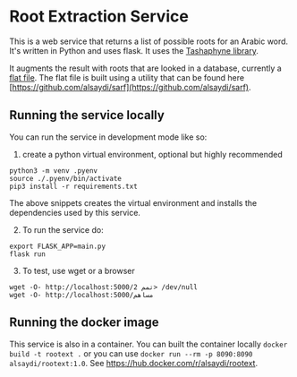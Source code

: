 # Root Extraction Service
This is a web service that returns a list of possible roots for an Arabic word. It's written in Python and uses flask. 
It uses the [Tashaphyne library](https://github.com/linuxscout/tashaphyne). 

It augments the result with roots that are looked in a database, currently a [flat file](./data/word-root-table.txt). The flat file is built using a utility that can be found here [https://github.com/alsaydi/sarf](https://github.com/alsaydi/sarf).

## Running the service locally

You can run the service in development mode like so:

1. create a python virtual environment, optional but highly recommended

```
python3 -m venv .pyenv
source ./.pyenv/bin/activate
pip3 install -r requirements.txt 
```
The above snippets creates the virtual environment and installs the dependencies used by this service.

2. To run the service do:
```
export FLASK_APP=main.py
flask run
```
3. To test, use wget or a browser
```
wget -O- http://localhost:5000/تمم 2> /dev/null
wget -O- http://localhost:5000/مساهم
```

## Running the docker image

This service is also in a container. You can built the container locally `docker build -t rootext .` or you can use `docker run --rm -p 8090:8090 alsaydi/rootext:1.0`.
See https://hub.docker.com/r/alsaydi/rootext.
